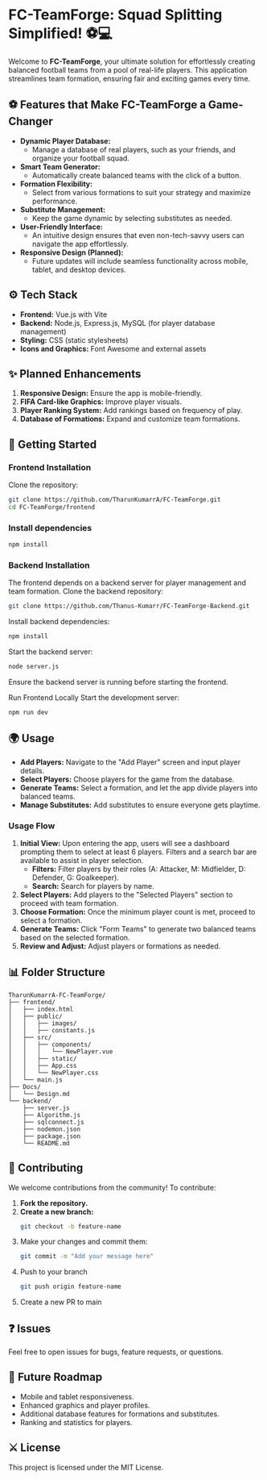 # FC-TeamForge: Squad Splitting Simplified! ⚽💻

Welcome to **FC-TeamForge**, your ultimate solution for effortlessly creating balanced football teams from a pool of real-life players. This application streamlines team formation, ensuring fair and exciting games every time.

## ⚽ **Features that Make FC-TeamForge a Game-Changer**

- **Dynamic Player Database:**
  - Manage a database of real players, such as your friends, and organize your football squad.
- **Smart Team Generator:**
  - Automatically create balanced teams with the click of a button.
- **Formation Flexibility:**
  - Select from various formations to suit your strategy and maximize performance.
- **Substitute Management:**
  - Keep the game dynamic by selecting substitutes as needed.
- **User-Friendly Interface:**
  - An intuitive design ensures that even non-tech-savvy users can navigate the app effortlessly.
- **Responsive Design (Planned):**
  - Future updates will include seamless functionality across mobile, tablet, and desktop devices.

## ⚙️ **Tech Stack**

- **Frontend:** Vue.js with Vite
- **Backend:** Node.js, Express.js, MySQL (for player database management)
- **Styling:** CSS (static stylesheets)
- **Icons and Graphics:** Font Awesome and external assets

## ✨ **Planned Enhancements**

1. **Responsive Design:** Ensure the app is mobile-friendly.
2. **FIFA Card-like Graphics:** Improve player visuals.
3. **Player Ranking System:** Add rankings based on frequency of play.
4. **Database of Formations:** Expand and customize team formations.

## 🚀 **Getting Started**

### **Frontend Installation**

Clone the repository:
```bash
git clone https://github.com/TharunKumarrA/FC-TeamForge.git
cd FC-TeamForge/frontend
```
### Install dependencies

```bash
npm install
```
### Backend Installation

The frontend depends on a backend server for player management and team formation. Clone the backend repository:

```bash
git clone https://github.com/Thanus-Kumarr/FC-TeamForge-Backend.git
```
Install backend dependencies:

```bash
npm install
```
Start the backend server:

```bash
node server.js
```
Ensure the backend server is running before starting the frontend.

Run Frontend Locally
Start the development server:

```bash
npm run dev
```
## 🌍 Usage

- **Add Players:** Navigate to the "Add Player" screen and input player details.
- **Select Players:** Choose players for the game from the database.
- **Generate Teams:** Select a formation, and let the app divide players into balanced teams.
- **Manage Substitutes:** Add substitutes to ensure everyone gets playtime.

### **Usage Flow**

1. **Initial View:** Upon entering the app, users will see a dashboard prompting them to select at least 6 players. Filters and a search bar are available to assist in player selection.
   - **Filters:** Filter players by their roles (A: Attacker, M: Midfielder, D: Defender, G: Goalkeeper).
   - **Search:** Search for players by name.
2. **Select Players:** Add players to the "Selected Players" section to proceed with team formation.
3. **Choose Formation:** Once the minimum player count is met, proceed to select a formation.
4. **Generate Teams:** Click "Form Teams" to generate two balanced teams based on the selected formation.
5. **Review and Adjust:** Adjust players or formations as needed.

## 📊 Folder Structure

```plaintext
TharunKumarrA-FC-TeamForge/
├── frontend/
│   ├── index.html
│   ├── public/
│   │   ├── images/
│   │   ├── constants.js
│   ├── src/
│   │   ├── components/
│   │   │   └── NewPlayer.vue
│   │   ├── static/
│   │   ├── App.css
│   │   └── NewPlayer.css
│   └── main.js
├── Docs/
│   └── Design.md
└── backend/
    ├── server.js
    ├── Algorithm.js
    ├── sqlconnect.js
    ├── nodemon.json
    ├── package.json
    └── README.md
```
## 🚒 Contributing

We welcome contributions from the community! To contribute:

1. **Fork the repository.**
2. **Create a new branch:**
   ```bash
   git checkout -b feature-name
   ```
3. Make your changes and commit them:
   ```bash
   git commit -m "Add your message here"
   ```
4. Push to your branch
   ```bash
   git push origin feature-name
   ```
5. Create a new PR to main

## ❓ Issues

Feel free to open issues for bugs, feature requests, or questions.

## 🚀 Future Roadmap

- Mobile and tablet responsiveness.
- Enhanced graphics and player profiles.
- Additional database features for formations and substitutes.
- Ranking and statistics for players.

## ⚔️ License

This project is licensed under the MIT License.

